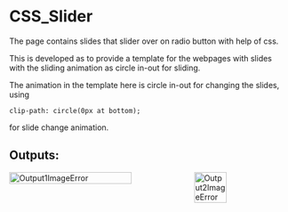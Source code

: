 # CSS_Slider
The page contains slides that slider over on radio button with help of css.

This is developed as to provide a template for the webpages with slides with the sliding animation
as circle in-out for sliding.

The animation in the template here is circle in-out for changing the slides,
using
<pre><code>clip-path: circle(0px at bottom);</code></pre>
for slide change animation.

## Outputs:
<div style="display:flex;">
  
<img src="https://user-images.githubusercontent.com/58340159/118222140-a91bc780-b49c-11eb-9ec2-1657d00cf4aa.png" width="66%" height="auto" alt="Output1ImageError">
<img src="https://user-images.githubusercontent.com/58340159/118222142-a9b45e00-b49c-11eb-869f-971dd0266de8.png" width="34%" height="auto" alt="Output2ImageError">

</div>

